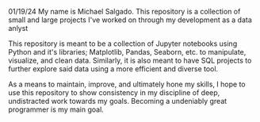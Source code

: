 01/19/24
My name is Michael Salgado. This repository is a collection of small and large projects I've worked on through my development as a data anlyst

This repository is meant to be a collection of Jupyter notebooks using Python and it's libraries; Matplotlib, Pandas, Seaborn, etc. to manipulate, visualize, and clean data. 
Similarly, it is also meant to have SQL projects to further explore said data using a more efficient and diverse tool.

As a means to maintain, improve, and ultimately hone my skills, I hope to use this repository to show consistency in my discipline of deep, undistracted work towards my goals. 
Becoming a undeniably great programmer is my main goal.
